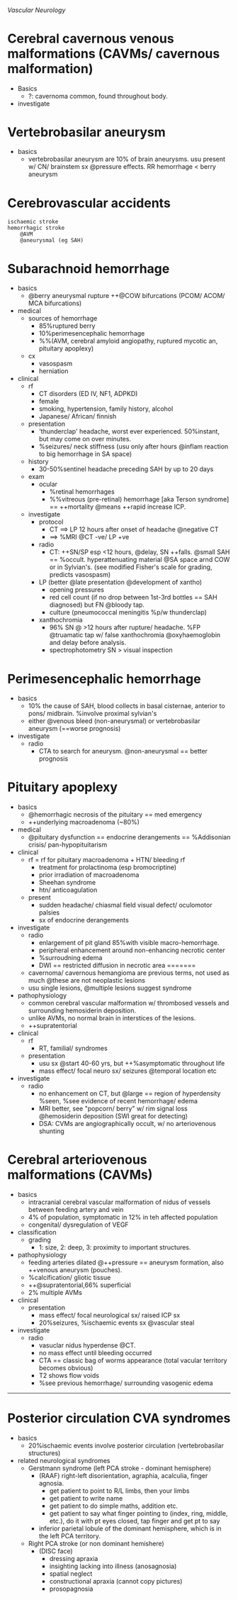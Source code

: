 ###### Vascular Neurology

# Cerebral cavernous venous malformations (CAVMs/ cavernous malformation)
- Basics
    + ?: cavernoma common, found throughout body.
- investigate  

# Vertebrobasilar aneurysm
- basics
    + vertebrobasilar aneurysm are 10% of brain aneurysms. usu present w/ CN/ brainstem sx @pressure effects. RR hemorrhage < berry aneurysm




# Cerebrovascular accidents 
    ischaemic stroke
    hemorrhagic stroke
        @AVM
        @aneurysmal (eg SAH)


# Subarachnoid hemorrhage
- basics
    + @berry aneurysmal rupture ++@COW bifurcations (PCOM/ ACOM/ MCA bifurcations)
- medical
    + sources of hemorrhage
        * 85%ruptured berry 
        * 10%perimesencephalic hemorrhage
        * %%(AVM, cerebral amyloid angiopathy, ruptured mycotic an, pituitary apoplexy)
    + cx
        * vasospasm
        * herniation
- clinical
    + rf
        * CT disorders (ED IV, NF1, ADPKD)
        * female
        * smoking, hypertension, family history, alcohol
        * Japanese/ African/ finnish
    + presentation
        * 'thunderclap' headache, worst ever experienced. 50%instant, but may come on over minutes.
        * %seizures/ neck stiffness (usu only after hours @inflam reaction to big hemorrhage in SA space)
    + history
        * 30-50%sentinel headache preceding SAH by up to 20 days
    + exam 
        * ocular
            - %retinal hemorrhages
            - %%vitreous (pre-retinal) hemorrhage [aka Terson syndrome] == ++mortality @means ++rapid increase ICP.
    + investigate
        * protocol
            - CT ==> LP 12 hours after onset of headache @negative CT 
            - ==> %MRI @CT -ve/ LP +ve
        * radio
            - CT: ++SN/SP esp <12 hours, @delay, SN ++falls. @small SAH == %occult. hyperattenuating material @SA space arnd COW or in Sylvian's. (see modified Fisher's scale for grading, predicts vasospasm)
        * LP (better @late presentation @development of xantho)
            - opening pressures
            - red cell count (if no drop between 1st-3rd bottles == SAH diagnosed) but FN @bloody tap.
            - culture (pneumococcal meningitis %p/w thunderclap)
        * xanthochromia
            - 96% SN @ >12 hours after rupture/ headache.  %FP @truamatic tap w/ false xanthochromia @oxyhaemoglobin and delay before analysis.
            - spectrophotometry SN > visual inspection
            
# Perimesencephalic hemorrhage
- basics
    + 10% the cause of SAH, blood collects in basal cisternae, anterior to pons/ midbrain. %involve proximal sylvian's
    + either @venous bleed (non-aneurysmal) or vertebrobasilar aneurysm (==worse prognosis)
- investigate
    + radio
        * CTA to search for aneurysm. @non-aneurysmal == better prognosis

# Pituitary apoplexy
- basics
    + @hemorrhagic necrosis of the pituitary == med emergency
    + ++underlying macroadenoma (~80%)
- medical
    + @pituitary dysfunction == endocrine derangements == %Addisonian crisis/ pan-hypopituitarism
- clinical
    + rf = rf for pituitary macroadenoma + HTN/ bleeding rf
        * treatment for prolactinoma (esp bromocriptine)
        * prior irradiation of macroadenoma
        * Sheehan syndrome
        * htn/ anticoagulation
    + present
        * sudden headache/ chiasmal field visual defect/ oculomotor palsies
        * sx of endocrine derangements
- investigate
    + radio
        * enlargement of pit gland 85%with visible macro-hemorrhage. 
        * peripheral enhancement around non-enhancing necrotic center
        * %surroudning edema
        * DWI == restricted diffusion in necrotic area
=======
    + cavernoma/ cavernous hemangioma are previous terms, not used as much @these are not neoplastic lesions
    + usu single lesions, @multiple lesions suggest syndrome
- pathophysiology
    + common cerebral vascular malformation w/ thrombosed vessels and surrounding hemosiderin deposition. 
    + unlike AVMs, no normal brain in interstices of the lesions.
    + ++supratentorial
- clinical
    + rf
        * RT, familial/ syndromes
    + presentation
        * usu sx @start 40-60 yrs, but ++%asymptomatic throughout life
        * mass effect/ focal neuro sx/ seizures @temporal location etc
- investigate
    + radio
        * no enhancement on CT, but @large == region of hyperdensity %seen, %see evidence of recent hemorrhage/ edema
        * MRI better, see "popcorn/ berry" w/ rim signal loss @hemosiderin deposition (SWI great for detecting)
        * DSA: CVMs are angiographically occult, w/ no arteriovenous shunting


# Cerebral arteriovenous malformations (CAVMs)
- basics
    + intracranial cerebral vascular malformation of nidus of vessels between feeding artery and vein  
    + 4% of population, symptomatic in 12% in teh affected population
    + congenital/ dysregulation of VEGF
- classification
    + grading
        * 1: size, 2: deep, 3: proximity to important structures.
- pathophysiology
    + feeding arteries dilated @++pressure == aneurysm formation, also ++venous aneurysm (pouches). 
    + %calcification/ gliotic tissue
    + ++@supratentorial,66% superficial
    + 2% multiple AVMs
- clinical
    + presentation
        * mass effect/ focal neurological sx/ raised ICP sx
        * 20%seizures, %ischaemic events sx @vascular steal
- investigate
    + radio
        * vasuclar nidus hyperdense @CT.
        * no mass effect until bleeding occurred
        * CTA == classic bag of worms appearance (total vacular territory becomes obvious)
        * T2 shows flow voids
        * %see previous hemorrhage/ surrounding vasogenic edema
---------------------------------------------------------------

# Posterior circulation CVA syndromes
- basics
    + 20%ischaemic events involve posterior circulation (vertebrobasilar structures)
- related neurological syndromes
    + Gerstmann syndrome (left PCA stroke - dominant hemisphere)
        * (RAAF) right-left disorientation, agraphia, acalculia, finger agnosia.
            - get patient to point to R/L limbs, then your limbs
            - get patient to write name
            - get patient to do simple maths, addition etc.
            - get patient to say what finger pointing to (index, ring, middle, etc.), do it with pt eyes closed, tap finger and get pt to say
        * inferior parietal lobule of the dominant hemisphere, which is in the left PCA territory.
    + Right PCA stroke (or non dominant hemishere)
        * (DISC face)
            - dressing apraxia
            - insighting lacking into illness (anosagnosia)
            - spatial neglect
            - constructional apraxia (cannot copy pictures)
            - prosopagnosia